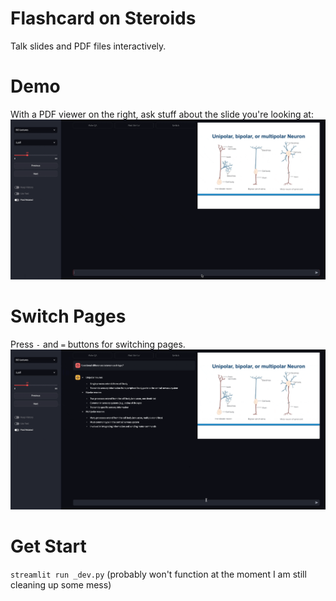 # Flashcard on Steroids
Talk slides and PDF files interactively.

# Demo
With a PDF viewer on the right, ask stuff about the slide you're looking at:
![Demo](https://github.com/Don-Yin/Flashcards-on-Steroids/blob/2c0ffe0d2cf899d745fe38a0045416ccdabda570/public/QA.gif)

# Switch Pages
Press ```-``` and ```=``` buttons for switching pages.
![Demo](https://github.com/Don-Yin/Flashcards-on-Steroids/blob/2c0ffe0d2cf899d745fe38a0045416ccdabda570/public/switch_page.gif)

# Get Start
```streamlit run _dev.py```
(probably won't function at the moment I am still cleaning up some mess)